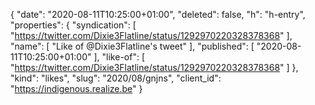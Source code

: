 {
  "date": "2020-08-11T10:25:00+01:00",
  "deleted": false,
  "h": "h-entry",
  "properties": {
    "syndication": [
      "https://twitter.com/Dixie3Flatline/status/1292970220328378368"
    ],
    "name": [
      "Like of @Dixie3Flatline's tweet"
    ],
    "published": [
      "2020-08-11T10:25:00+01:00"
    ],
    "like-of": [
      "https://twitter.com/Dixie3Flatline/status/1292970220328378368"
    ]
  },
  "kind": "likes",
  "slug": "2020/08/gnjns",
  "client_id": "https://indigenous.realize.be"
}
